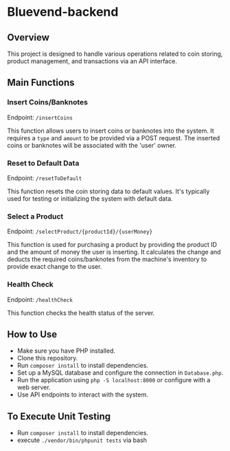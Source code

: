 # Bluevend-backend
## Overview

This project is designed to handle various operations related to coin storing, product management, and transactions via an API interface.

## Main Functions

### Insert Coins/Banknotes

Endpoint: `/insertCoins`

This function allows users to insert coins or banknotes into the system. It requires a `type` and `amount` to be provided via a POST request. The inserted coins or banknotes will be associated with the 'user' owner.

### Reset to Default Data

Endpoint: `/resetToDefault`

This function resets the coin storing data to default values. It's typically used for testing or initializing the system with default data.

### Select a Product

Endpoint: `/selectProduct/{productId}/{userMoney}`

This function is used for purchasing a product by providing the product ID and the amount of money the user is inserting. It calculates the change and deducts the required coins/banknotes from the machine's inventory to provide exact change to the user.

### Health Check

Endpoint: `/healthCheck`

This function checks the health status of the server.

## How to Use

- Make sure you have PHP installed.
- Clone this repository.
- Run `composer install` to install dependencies.
- Set up a MySQL database and configure the connection in `Database.php`.
- Run the application using `php -S localhost:8000` or configure with a web server.
- Use API endpoints to interact with the system.

## To Execute Unit Testing
- Run `composer install` to install dependencies.
- execute `./vendor/bin/phpunit tests` via bash

